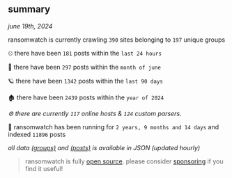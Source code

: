 
## summary
_june 19th, 2024_

ransomwatch is currently crawling `390` sites belonging to `197` unique groups

⏲ there have been `181` posts within the `last 24 hours`

🦈 there have been `297` posts within the `month of june`

🪐 there have been `1342` posts within the `last 90 days`

🏚 there have been `2439` posts within the `year of 2024`

_⚙️ there are currently `117` online hosts & `124` custom parsers._

🦕 ransomwatch has been running for `2 years, 9 months and 14 days` and indexed `11896` posts

_all data  [(groups)](http://ransomwhat.telemetry.ltd/groups) and [(posts)](http://ransomwhat.telemetry.ltd/posts) is available in JSON (updated hourly)_

> ransomwatch is fully [open source](https://github.com/joshhighet/ransomwatch#ransomwatch--). please consider [sponsoring](https://github.com/sponsors/joshhighet) if you find it useful!
